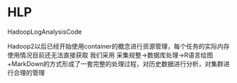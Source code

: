 HLP
===

HadoopLogAnalysisCode

Hadoop2以后已经开始使用container的概念进行资源管理，每个任务的实际内存使用情况目前还无法直接获取
我们采用 采集规整->数据库处理->R语言绘图+MarkDown的方式形成了一套完整的处理过程，对历史数据进行分析，对集群进行合理的管理
